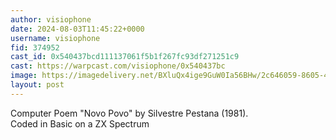 ```yaml
---
author: visiophone
date: 2024-08-03T11:45:22+0000
username: visiophone
fid: 374952
cast_id: 0x540437bcd111137061f5b1f267fc93df271251c9
cast: https://warpcast.com/visiophone/0x540437bc
image: https://imagedelivery.net/BXluQx4ige9GuW0Ia56BHw/2c646059-8605-4b92-9b0f-5650cf8c3a00/original
layout: post
---
```

Computer Poem "Novo Povo" by Silvestre Pestana (1981).  
Coded in Basic on a ZX Spectrum  

<img src='https://imagedelivery.net/BXluQx4ige9GuW0Ia56BHw/2c646059-8605-4b92-9b0f-5650cf8c3a00/original' alt='' referrerpolicy='no-referrer'/>